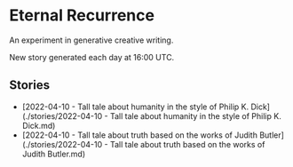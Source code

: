 # Eternal Recurrence

An experiment in generative creative writing.

New story generated each day at 16:00 UTC.

## Stories

- [2022-04-10 - Tall tale about humanity in the style of Philip K. Dick](./stories/2022-04-10 - Tall tale about humanity in the style of Philip K. Dick.md)
- [2022-04-10 - Tall tale about truth based on the works of Judith Butler](./stories/2022-04-10 - Tall tale about truth based on the works of Judith Butler.md)
